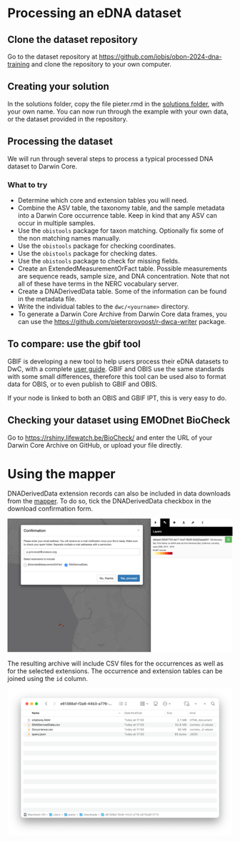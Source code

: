 # Processing an eDNA dataset

## Clone the dataset repository

Go to the dataset repository at <https://github.com/iobis/obon-2024-dna-training> and clone the repository to your own computer.

## Creating your solution

In the solutions folder, copy the file pieter.rmd in the [solutions folder](solutions/pieter.rmd), with your own name. You can now run through the example with your own data, or the dataset provided in the repository. 

## Processing the dataset

We will run through several steps to process a typical processed DNA dataset to Darwin Core.

### What to try

- Determine which core and extension tables you will need.
- Combine the ASV table, the taxonomy table, and the sample metadata into a Darwin Core occurrence table. Keep in kind that any ASV can occur in multiple samples.
- Use the `obistools` package for taxon matching. Optionally fix some of the non matching names manually.
- Use the `obistools` package for checking coordinates.
- Use the `obistools` package for checking dates.
- Use the `obistools` package to check for missing fields.
- Create an ExtendedMeasurementOrFact table. Possible measurements are sequence reads, sample size, and DNA concentration. Note that not all of these have terms in the NERC vocabulary server.
- Create a DNADerivedData table. Some of the information can be found in the metadata file.
- Write the individual tables to the `dwc/<yourname>` directory.
- To generate a Darwin Core Archive from Darwin Core data frames, you can use the <https://github.com/pieterprovoost/r-dwca-writer> package.

## To compare: use the gbif tool

GBIF is developing a new tool to help users process their eDNA datasets to DwC, with a complete [user guide](https://docs.gbif-uat.org/mdt-user-guide/en/). GBIF and OBIS use the same standards with some small differences, therefore this tool can be used also to format data for OBIS, or to even publish to GBIF and OBIS. 

If your node is linked to both an OBIS and GBIF IPT, this is very easy to do. 


## Checking your dataset using EMODnet BioCheck

Go to <https://rshiny.lifewatch.be/BioCheck/> and enter the URL of your Darwin Core Archive on GitHub, or upload your file directly.


# Using the mapper

DNADerivedData extension records can also be included in data downloads from the [mapper](https://mapper.obis.org/). To do so, tick the DNADerivedData checkbox in the download confirmation form.

![mapper](images/mapper.png)

The resulting archive will include CSV files for the occurrences as well as for the selected extensions. The occurrence and extension tables can be joined using the `id` column.

![mapper](images/download.png)

